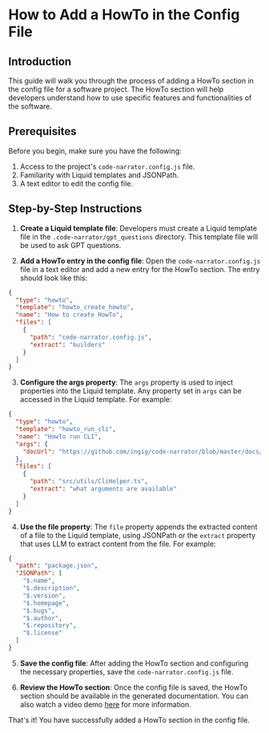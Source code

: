 # How to Add a HowTo in the Config File

## Introduction

This guide will walk you through the process of adding a HowTo section in the config file for a software project. The HowTo section will help developers understand how to use specific features and functionalities of the software.

## Prerequisites

Before you begin, make sure you have the following:

1. Access to the project's `code-narrator.config.js` file.
2. Familiarity with Liquid templates and JSONPath.
3. A text editor to edit the config file.

## Step-by-Step Instructions

1. **Create a Liquid template file**: Developers must create a Liquid template file in the `.code-narrator/gpt_questions` directory. This template file will be used to ask GPT questions.

2. **Add a HowTo entry in the config file**: Open the `code-narrator.config.js` file in a text editor and add a new entry for the HowTo section. The entry should look like this:

```json
{
  "type": "howto",
  "template": "howto_create_howto",
  "name": "How to create HowTo",
  "files": [
    {
      "path": "code-narrator.config.js",
      "extract": "builders"
    }
  ]
}
```

3. **Configure the args property**: The `args` property is used to inject properties into the Liquid template. Any property set in `args` can be accessed in the Liquid template. For example:

```json
{
  "type": "howto",
  "template": "howto_run_cli",
  "name": "HowTo run CLI",
  "args": {
    "docUrl": "https://github.com/ingig/code-narrator/blob/master/docs/Configuration/code-narrator.config.js.md"
  },
  "files": [
    {
      "path": "src/utils/CliHelper.ts",
      "extract": "what arguments are available"
    }
  ]
}
```

4. **Use the file property**: The `file` property appends the extracted content of a file to the Liquid template, using JSONPath or the `extract` property that uses LLM to extract content from the file. For example:

```json
{
  "path": "package.json",
  "JSONPath": [
    "$.name",
    "$.description",
    "$.version",
    "$.homepage",
    "$.bugs",
    "$.author",
    "$.repository",
    "$.license"
  ]
}
```

5. **Save the config file**: After adding the HowTo section and configuring the necessary properties, save the `code-narrator.config.js` file.

6. **Review the HowTo section**: Once the config file is saved, the HowTo section should be available in the generated documentation. You can also watch a video demo [here](https://www.youtube.com/watch?v=uJtVCUOTkvw) for more information.

That's it! You have successfully added a HowTo section in the config file.